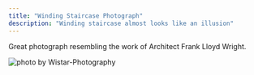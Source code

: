 ```yaml
---
title: "Winding Staircase Photograph"
description: "Winding staircase almost looks like an illusion"
---
```

Great photograph resembling the work of Architect Frank Lloyd Wright.

![photo by Wistar-Photography](https://img00.deviantart.net/9ce9/i/2016/215/7/6/golden_twist_by_wistar_photography-dacgjjx.jpg)
